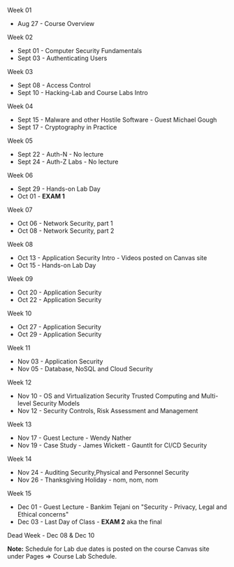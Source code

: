 Week 01 

* Aug 27 - Course Overview 

Week 02

* Sept 01 - Computer Security Fundamentals
* Sept 03 - Authenticating Users

Week 03

* Sept 08 - Access Control 
* Sept 10 - Hacking-Lab and Course Labs Intro 

Week 04

* Sept 15 - Malware and other Hostile Software - Guest Michael Gough
* Sept 17 - Cryptography in Practice 

Week 05

* Sept 22 - Auth-N - No lecture  
* Sept 24 - Auth-Z Labs - No lecture

Week 06

* Sept 29 - Hands-on Lab Day
* Oct 01 - **EXAM 1**

Week 07

* Oct 06 - Network Security, part 1
* Oct 08 - Network Security, part 2 

Week 08

* Oct 13 - Application Security Intro - Videos posted on Canvas site
* Oct 15 - Hands-on Lab Day

Week 09

* Oct 20 - Application Security
* Oct 22 - Application Security 

Week 10

* Oct 27 - Application Security
* Oct 29 - Application Security

Week 11

* Nov 03 - Application Security
* Nov 05 - Database, NoSQL and Cloud Security
           

Week 12

* Nov 10 - OS and Virtualization Security 
           Trusted Computing and Multi-level Security Models
* Nov 12 - Security Controls, Risk Assessment and Management 

Week 13

* Nov 17 - Guest Lecture - Wendy Nather
* Nov 19 - Case Study - James Wickett - Gauntlt for CI/CD Security

Week 14

* Nov 24 - Auditing Security,Physical and Personnel Security  
* Nov 26 - Thanksgiving Holiday - nom, nom, nom

Week 15

* Dec 01 - Guest Lecture - Bankim Tejani on "Security - Privacy, Legal and Ethical concerns"
* Dec 03 - Last Day of Class - **EXAM 2**  aka the final

Dead Week - Dec 08 & Dec 10


**Note:** Schedule for Lab due dates is posted on the course Canvas site under Pages => Course Lab Schedule.
